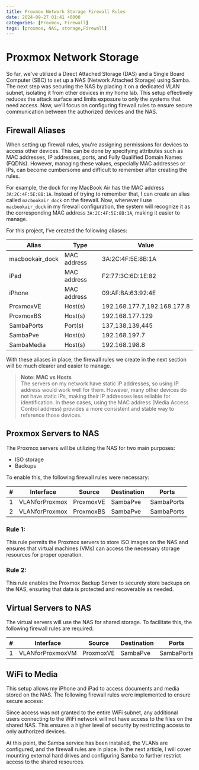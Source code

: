 ```yaml
---
title: Proxmox Network Storage Firewall Rules
date: 2024-09-27 01:41 +0000
categories: [Proxmox, Firewall]
tags: [proxmox, NAS, storage,Firewall] 
---
```



# Proxmox Network Storage

So far, we've utilized a Direct Attached Storage (DAS) and a Single Board Computer (SBC) to set up a NAS (Network Attached Storage) using Samba. The next step was securing the NAS by placing it on a dedicated VLAN subnet, isolating it from other devices in my home lab. This setup effectively reduces the attack surface and limits exposure to only the systems that need access. Now, we’ll focus on configuring firewall rules to ensure secure communication between the authorized devices and the NAS.


## Firewall Aliases

When setting up firewall rules, you're assigning permissions for devices to access other devices. This can be done by specifying attributes such as MAC addresses, IP addresses, ports, and Fully Qualified Domain Names (FQDNs). However, managing these values, especially MAC addresses or IPs, can become cumbersome and difficult to remember after creating the rules.

For example, the dock for my MacBook Air has the MAC address `3A:2C:4F:5E:8B:1A`. Instead of trying to remember that, I can create an alias called `macbookair_dock` on the firewall. Now, whenever I use `macbookair_dock` in my firewall configuration, the system will recognize it as the corresponding MAC address `3A:2C:4F:5E:8B:1A`, making it easier to manage.

For this project, I’ve created the following aliases:

|Alias| Type|Value|
|-----|-----------|-----------|
|macbookair_dock|MAC address|3A:2C:4F:5E:8B:1A|
|iPad |MAC address|F2:77:3C:6D:1E:82
|iPhone|MAC address|09:AF:BA:63:92:4E|
|ProxmoxVE | Host(s)| 192.168.177.7,192.168.177.8|
|ProxmoxBS| Host(s)|192.168.177.129|
|SambaPorts|Port(s)|137,138,139,445|
|SambaPve|Host(s)|192.168.197.7|
|SambaMedia|Host(s)|192.168.198.8|



With these aliases in place, the firewall rules we create in the next section will be much clearer and easier to manage.


> **Note: MAC vs Hosts**  
> The servers on my network have static IP addresses, so using IP address would work well for them. However, many other devices do not have static IPs, making their IP addresses less reliable for identification. In these cases, using the MAC address (Media Access Control address) provides a more consistent and stable way to reference those devices.

## Proxmox Servers to NAS

The Proxmox servers will be utilizing the NAS for two main purposes:  
- ISO storage  
- Backups  

To enable this, the following firewall rules were necessary:

|#|Interface|Source|Destination|Ports|
|-|--------------|-----------|--------|----------|
|1|VLANforProxmox|ProxmoxVE  |SambaPve|SambaPorts|
|2|VLANforProxmox|ProxmoxBS  |SambaPve|SambaPorts|


### Rule 1: 
This rule permits the Proxmox servers to store ISO images on the NAS and ensures that virtual machines (VMs) can access the necessary storage resources for proper operation.

### Rule 2:  
This rule enables the Proxmox Backup Server to securely store backups on the NAS, ensuring that data is protected and recoverable as needed.

## Virtual Servers to NAS

The virtual servers will use the NAS for shared storage. To facilitate this, the following firewall rules are required:

|#|Interface|Source|Destination|Ports|
|-|--------------|-----------|--------|----------|
|1|VLANforProxmoxVM|ProxmoxVE  |SambaPve|SambaPorts|



## WiFi to Media

This setup allows my iPhone and iPad to access documents and media stored on the NAS. The following firewall rules were implemented to ensure secure access:

Since access was not granted to the entire WiFi subnet, any additional users connecting to the WiFi network will not have access to the files on the shared NAS. This ensures a higher level of security by restricting access to only authorized devices.

At this point, the Samba service has been installed, the VLANs are configured, and the firewall rules are in place. In the next article, I will cover mounting external hard drives and configuring Samba to further restrict access to the shared resources.



